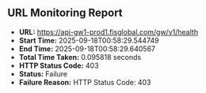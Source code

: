 ## URL Monitoring Report

- **URL:** https://api-gw1-prod1.fisglobal.com/gw/v1/health
- **Start Time:** 2025-09-18T00:58:29.544749
- **End Time:** 2025-09-18T00:58:29.640567
- **Total Time Taken:** 0.095818 seconds
- **HTTP Status Code:** 403
- **Status:** Failure
- **Failure Reason:** HTTP Status Code: 403
